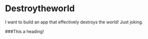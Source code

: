 # Destroytheworld
I want to build an app that effectively destroys the world! Just joking.

###This a heading!
